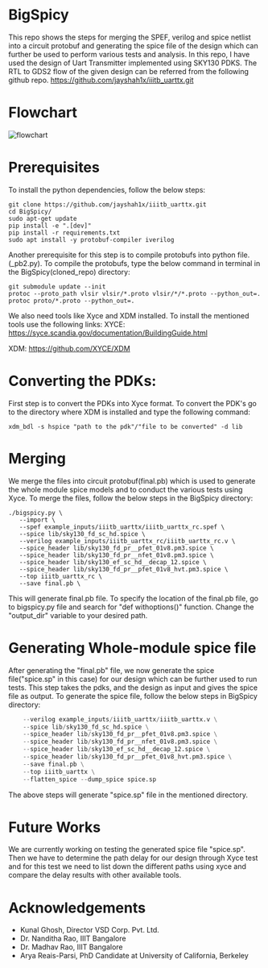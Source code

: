 # BigSpicy

This repo shows the steps for merging the SPEF, verilog and spice netlist into a circuit protobuf and generating the spice file of the design which can further be used to perform various tests and analysis.
In this repo, I have used the design of Uart Transmitter implemented using SKY130 PDKS. The RTL to GDS2 flow of the given design can be referred from the following github repo.
 https://github.com/jayshah1x/iiitb_uarttx.git
 
 # Flowchart
 
 
 ![flowchart](https://user-images.githubusercontent.com/46132046/207431170-df86674a-2be0-4ea3-80f2-ac0ed2da4154.png)

# Prerequisites

To install the python dependencies, follow the below steps:

```
git clone https://github.com/jayshah1x/iiitb_uarttx.git
cd BigSpicy/
sudo apt-get update
pip install -e ".[dev]"
pip install -r requirements.txt
sudo apt install -y protobuf-compiler iverilog
```

Another prerequisite for this step is to compile protobufs into python file.(_pb2.py).
To compile the protobufs, type the below command in terminal in the BigSpicy(cloned_repo) directory:

```
git submodule update --init  
protoc --proto_path vlsir vlsir/*.proto vlsir/*/*.proto --python_out=.
protoc proto/*.proto --python_out=.
```

We also need tools like Xyce and XDM installed.
To install the mentioned tools use the following links:
XYCE:
https://syce.scandia.gov/documentation/BuildingGuide.html

XDM:
https://github.com/XYCE/XDM


# Converting the PDKs:

First step is to convert the PDKs into Xyce format.
To convert the PDK's go to the directory where XDM is installed and type the following command:

```
xdm_bdl -s hspice "path to the pdk"/"file to be converted" -d lib
```

# Merging 

We merge the files into circuit protobuf(final.pb) which is used to generate the whole module spice models and to conduct the various tests using Xyce.
To merge the files, follow the below steps in the BigSpicy directory:

```
./bigspicy.py \
   --import \
   --spef example_inputs/iiitb_uarttx/iiitb_uarttx_rc.spef \
   --spice lib/sky130_fd_sc_hd.spice \
   --verilog example_inputs/iiitb_uarttx_rc/iiitb_uarttx_rc.v \
   --spice_header lib/sky130_fd_pr__pfet_01v8.pm3.spice \
   --spice_header lib/sky130_fd_pr__nfet_01v8.pm3.spice \
   --spice_header lib/sky130_ef_sc_hd__decap_12.spice \
   --spice_header lib/sky130_fd_pr__pfet_01v8_hvt.pm3.spice \
   --top iiitb_uarttx_rc \
   --save final.pb \
```

This will generate final.pb file.
To specify the location of the final.pb file, go to bigspicy.py file and search for "def withoptions()" function. Change the "output_dir" variable to your desired path.

# Generating Whole-module spice file

After generating the "final.pb" file, we now generate the spice file("spice.sp" in this case) for our design which can be further used to run tests.
This step takes the pdks, and the design as input and gives the spice file as output.
To generate the spice file, follow the below steps in BigSpicy directory:

```./bigspicy.py --import \
    --verilog example_inputs/iiitb_uarttx/iiitb_uarttx.v \
    --spice lib/sky130_fd_sc_hd.spice \
    --spice_header lib/sky130_fd_pr__pfet_01v8.pm3.spice \
    --spice_header lib/sky130_fd_pr__nfet_01v8.pm3.spice \
    --spice_header lib/sky130_ef_sc_hd__decap_12.spice \
    --spice_header lib/sky130_fd_pr__pfet_01v8_hvt.pm3.spice \
    --save final.pb \
    --top iiitb_uarttx \
    --flatten_spice --dump_spice spice.sp


```

The above steps will generate "spice.sp" file in the mentioned directory.

# Future Works

We are currently working on testing the generated spice file "spice.sp".
Then we have to determine the path delay for our design through Xyce test and for this test we need to list down the different paths using xyce and compare the delay results with other available tools.


# Acknowledgements


* Kunal Ghosh, Director VSD Corp. Pvt. Ltd.
* Dr. Nanditha Rao, IIIT Bangalore
* Dr. Madhav Rao, IIIT Bangalore
* Arya Reais-Parsi, PhD Candidate at University of California, Berkeley

